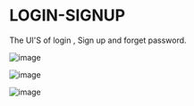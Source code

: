 # LOGIN-SIGNUP 
The UI'S of login , Sign up and forget password.

![image](https://user-images.githubusercontent.com/77974484/120310055-9524f200-c2f3-11eb-9e10-8af45cff7ee2.png)

![image](https://user-images.githubusercontent.com/77974484/120310364-f0ef7b00-c2f3-11eb-9d6e-6e60774635ee.png)

![image](https://user-images.githubusercontent.com/77974484/120309956-74f53300-c2f3-11eb-9d1f-dfaf83a273ec.png)

